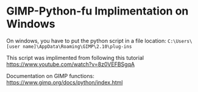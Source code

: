# GIMP-Python-fu Implimentation on Windows

On windows, you have to put the python script in a file location: `C:\Users\[user name]\AppData\Roaming\GIMP\2.10\plug-ins`

This script was implimented from following this tutorial https://www.youtube.com/watch?v=8z0VEFBSgqA

Documentation on GIMP functions: https://www.gimp.org/docs/python/index.html
